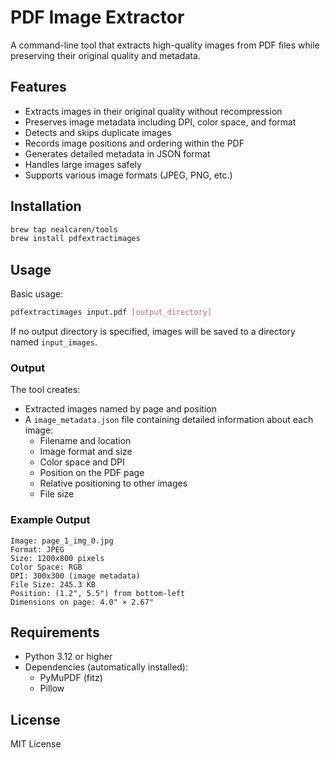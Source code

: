 # PDF Image Extractor

A command-line tool that extracts high-quality images from PDF files while preserving their original quality and metadata.

## Features

- Extracts images in their original quality without recompression
- Preserves image metadata including DPI, color space, and format
- Detects and skips duplicate images
- Records image positions and ordering within the PDF
- Generates detailed metadata in JSON format
- Handles large images safely
- Supports various image formats (JPEG, PNG, etc.)

## Installation

```bash
brew tap nealcaren/tools
brew install pdfextractimages
```

## Usage

Basic usage:
```bash
pdfextractimages input.pdf [output_directory]
```

If no output directory is specified, images will be saved to a directory named `input_images`.

### Output

The tool creates:
- Extracted images named by page and position
- A `image_metadata.json` file containing detailed information about each image:
  - Filename and location
  - Image format and size
  - Color space and DPI
  - Position on the PDF page
  - Relative positioning to other images
  - File size

### Example Output

```
Image: page_1_img_0.jpg
Format: JPEG
Size: 1200x800 pixels
Color Space: RGB
DPI: 300x300 (image metadata)
File Size: 245.3 KB
Position: (1.2", 5.5") from bottom-left
Dimensions on page: 4.0" × 2.67"
```

## Requirements

- Python 3.12 or higher
- Dependencies (automatically installed):
  - PyMuPDF (fitz)
  - Pillow

## License

MIT License
